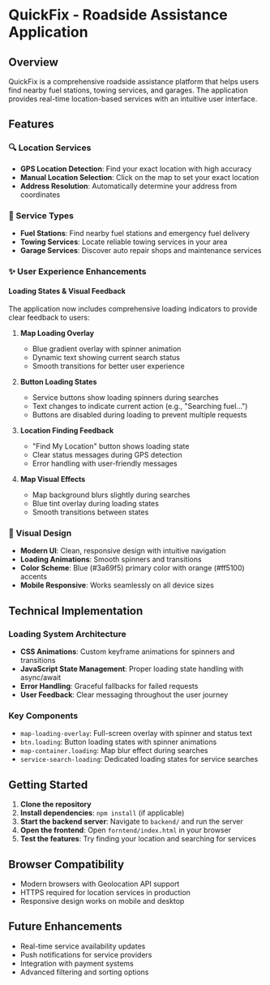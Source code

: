 # QuickFix - Roadside Assistance Application

## Overview
QuickFix is a comprehensive roadside assistance platform that helps users find nearby fuel stations, towing services, and garages. The application provides real-time location-based services with an intuitive user interface.

## Features

### 🔍 Location Services
- **GPS Location Detection**: Find your exact location with high accuracy
- **Manual Location Selection**: Click on the map to set your exact location
- **Address Resolution**: Automatically determine your address from coordinates

### 🚗 Service Types
- **Fuel Stations**: Find nearby fuel stations and emergency fuel delivery
- **Towing Services**: Locate reliable towing services in your area
- **Garage Services**: Discover auto repair shops and maintenance services

### ✨ User Experience Enhancements

#### Loading States & Visual Feedback
The application now includes comprehensive loading indicators to provide clear feedback to users:

1. **Map Loading Overlay**
   - Blue gradient overlay with spinner animation
   - Dynamic text showing current search status
   - Smooth transitions for better user experience

2. **Button Loading States**
   - Service buttons show loading spinners during searches
   - Text changes to indicate current action (e.g., "Searching fuel...")
   - Buttons are disabled during loading to prevent multiple requests

3. **Location Finding Feedback**
   - "Find My Location" button shows loading state
   - Clear status messages during GPS detection
   - Error handling with user-friendly messages

4. **Map Visual Effects**
   - Map background blurs slightly during searches
   - Blue tint overlay during loading states
   - Smooth transitions between states

### 🎨 Visual Design
- **Modern UI**: Clean, responsive design with intuitive navigation
- **Loading Animations**: Smooth spinners and transitions
- **Color Scheme**: Blue (#3a69f5) primary color with orange (#ff5100) accents
- **Mobile Responsive**: Works seamlessly on all device sizes

## Technical Implementation

### Loading System Architecture
- **CSS Animations**: Custom keyframe animations for spinners and transitions
- **JavaScript State Management**: Proper loading state handling with async/await
- **Error Handling**: Graceful fallbacks for failed requests
- **User Feedback**: Clear messaging throughout the user journey

### Key Components
- `map-loading-overlay`: Full-screen overlay with spinner and status text
- `btn.loading`: Button loading states with spinner animations
- `map-container.loading`: Map blur effect during searches
- `service-search-loading`: Dedicated loading states for service searches

## Getting Started

1. **Clone the repository**
2. **Install dependencies**: `npm install` (if applicable)
3. **Start the backend server**: Navigate to `backend/` and run the server
4. **Open the frontend**: Open `forntend/index.html` in your browser
5. **Test the features**: Try finding your location and searching for services

## Browser Compatibility
- Modern browsers with Geolocation API support
- HTTPS required for location services in production
- Responsive design works on mobile and desktop

## Future Enhancements
- Real-time service availability updates
- Push notifications for service providers
- Integration with payment systems
- Advanced filtering and sorting options
